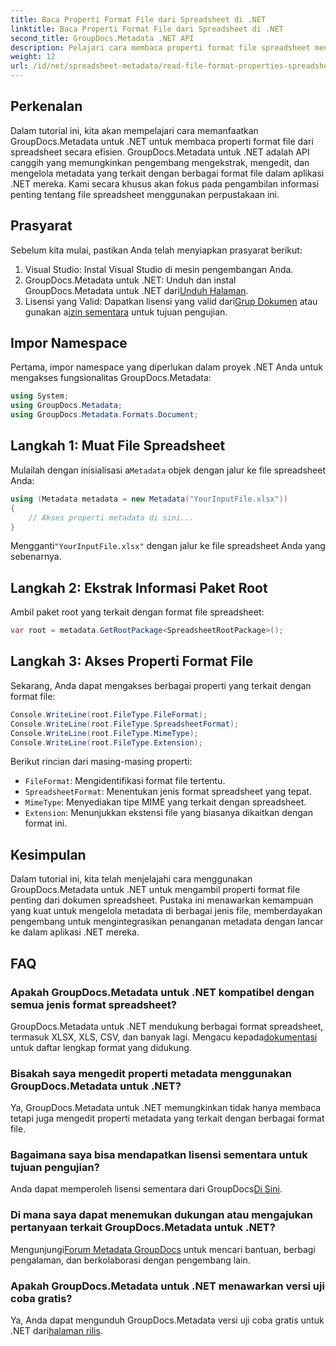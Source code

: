 ```yaml
---
title: Baca Properti Format File dari Spreadsheet di .NET
linktitle: Baca Properti Format File dari Spreadsheet di .NET
second_title: GroupDocs.Metadata .NET API
description: Pelajari cara membaca properti format file spreadsheet menggunakan GroupDocs.Metadata untuk .NET. Akses format file, tipe MIME, dan lainnya dengan panggilan API sederhana.
weight: 12
url: /id/net/spreadsheet-metadata/read-file-format-properties-spreadsheets/
---
```

## Perkenalan
Dalam tutorial ini, kita akan mempelajari cara memanfaatkan GroupDocs.Metadata untuk .NET untuk membaca properti format file dari spreadsheet secara efisien. GroupDocs.Metadata untuk .NET adalah API canggih yang memungkinkan pengembang mengekstrak, mengedit, dan mengelola metadata yang terkait dengan berbagai format file dalam aplikasi .NET mereka. Kami secara khusus akan fokus pada pengambilan informasi penting tentang file spreadsheet menggunakan perpustakaan ini.
## Prasyarat
Sebelum kita mulai, pastikan Anda telah menyiapkan prasyarat berikut:
1. Visual Studio: Instal Visual Studio di mesin pengembangan Anda.
2.  GroupDocs.Metadata untuk .NET: Unduh dan instal GroupDocs.Metadata untuk .NET dari[Unduh Halaman](https://releases.groupdocs.com/metadata/net/).
3.  Lisensi yang Valid: Dapatkan lisensi yang valid dari[Grup Dokumen](https://purchase.groupdocs.com/buy) atau gunakan a[izin sementara](https://purchase.groupdocs.com/temporary-license/) untuk tujuan pengujian.

## Impor Namespace
Pertama, impor namespace yang diperlukan dalam proyek .NET Anda untuk mengakses fungsionalitas GroupDocs.Metadata:
```csharp
using System;
using GroupDocs.Metadata;
using GroupDocs.Metadata.Formats.Document;
```
## Langkah 1: Muat File Spreadsheet
 Mulailah dengan inisialisasi a`Metadata` objek dengan jalur ke file spreadsheet Anda:
```csharp
using (Metadata metadata = new Metadata("YourInputFile.xlsx"))
{
    // Akses properti metadata di sini...
}
```
 Mengganti`"YourInputFile.xlsx"` dengan jalur ke file spreadsheet Anda yang sebenarnya.
## Langkah 2: Ekstrak Informasi Paket Root
Ambil paket root yang terkait dengan format file spreadsheet:
```csharp
var root = metadata.GetRootPackage<SpreadsheetRootPackage>();
```
## Langkah 3: Akses Properti Format File
Sekarang, Anda dapat mengakses berbagai properti yang terkait dengan format file:
```csharp
Console.WriteLine(root.FileType.FileFormat);
Console.WriteLine(root.FileType.SpreadsheetFormat);
Console.WriteLine(root.FileType.MimeType);
Console.WriteLine(root.FileType.Extension);
```
Berikut rincian dari masing-masing properti:
- `FileFormat`: Mengidentifikasi format file tertentu.
- `SpreadsheetFormat`: Menentukan jenis format spreadsheet yang tepat.
- `MimeType`: Menyediakan tipe MIME yang terkait dengan spreadsheet.
- `Extension`: Menunjukkan ekstensi file yang biasanya dikaitkan dengan format ini.

## Kesimpulan
Dalam tutorial ini, kita telah menjelajahi cara menggunakan GroupDocs.Metadata untuk .NET untuk mengambil properti format file penting dari dokumen spreadsheet. Pustaka ini menawarkan kemampuan yang kuat untuk mengelola metadata di berbagai jenis file, memberdayakan pengembang untuk mengintegrasikan penanganan metadata dengan lancar ke dalam aplikasi .NET mereka.

## FAQ
### Apakah GroupDocs.Metadata untuk .NET kompatibel dengan semua jenis format spreadsheet?
 GroupDocs.Metadata untuk .NET mendukung berbagai format spreadsheet, termasuk XLSX, XLS, CSV, dan banyak lagi. Mengacu kepada[dokumentasi](https://tutorials.groupdocs.com/metadata/net/) untuk daftar lengkap format yang didukung.
### Bisakah saya mengedit properti metadata menggunakan GroupDocs.Metadata untuk .NET?
Ya, GroupDocs.Metadata untuk .NET memungkinkan tidak hanya membaca tetapi juga mengedit properti metadata yang terkait dengan berbagai format file.
### Bagaimana saya bisa mendapatkan lisensi sementara untuk tujuan pengujian?
 Anda dapat memperoleh lisensi sementara dari GroupDocs[Di Sini](https://purchase.groupdocs.com/temporary-license/).
### Di mana saya dapat menemukan dukungan atau mengajukan pertanyaan terkait GroupDocs.Metadata untuk .NET?
 Mengunjungi[Forum Metadata GroupDocs](https://forum.groupdocs.com/c/metadata/14) untuk mencari bantuan, berbagi pengalaman, dan berkolaborasi dengan pengembang lain.
### Apakah GroupDocs.Metadata untuk .NET menawarkan versi uji coba gratis?
 Ya, Anda dapat mengunduh GroupDocs.Metadata versi uji coba gratis untuk .NET dari[halaman rilis](https://releases.groupdocs.com/).